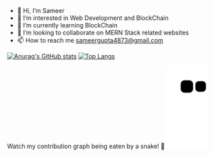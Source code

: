 - 👋 Hi, I’m Sameer
- 👀 I’m interested in Web Development and BlockChain
- 🌱 I’m currently learning BlockChain
- 💞️ I’m looking to collaborate on MERN Stack related websites
- 📫 How to reach me sameergupta4873@gmail.com

<!---
sameergupta4873/sameergupta4873 is a ✨ special ✨ repository because its `README.md` (this file) appears on your GitHub profile.
You can click the Preview link to take a look at your changes.
--->
[![Anurag's GitHub stats](https://github-readme-stats.vercel.app/api?username=sameergupta4873&show_icons=true&theme=radical)](https://github.com/anuraghazra/github-readme-stats)
[![Top Langs](https://github-readme-stats.vercel.app/api/top-langs/?username=sameergupta4873&layout=compact&hide=jupyter%20notebook)](https://github.com/anuraghazra/github-readme-stats)


Watch my contribution graph being eaten by a snake! 🐍
![snake gif](https://github.com/ManjuBhagtani/ManjuBhagtani/blob/output/github-contribution-grid-snake.svg)
